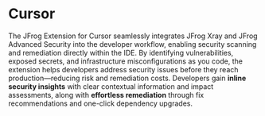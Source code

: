 # Cursor

The JFrog Extension for Cursor seamlessly integrates JFrog Xray and JFrog Advanced Security into the developer workflow, enabling security scanning and remediation directly within the IDE. By identifying vulnerabilities, exposed secrets, and infrastructure misconfigurations as you code, the extension helps developers address security issues before they reach production—reducing risk and remediation costs. Developers gain **inline security insights** with clear contextual information and impact assessments, along with **effortless remediation** through fix recommendations and one-click dependency upgrades.
